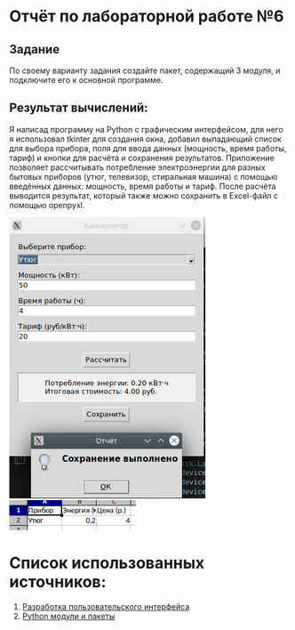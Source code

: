 # Отчёт по лабораторной работе №6

## Задание
По своему варианту задания создайте пакет, содержащий 3 модуля, и подключите его к основной программе.
## Результат вычислений: 
Я написад программу на Python с графическим интерфейсом, для него я использовал tkinter для создания окна, добавил выпадающий список для выбора прибора, поля для ввода данных (мощность, время работы, тариф) и кнопки для расчёта и сохранения результатов. Приложение позволяет рассчитывать потребление электроэнергии для разных бытовых приборов (утюг, телевизор, стиральная машина) с помощью введённых данных: мощность, время работы и тариф. После расчёта выводится результат, который также можно сохранить в Excel-файл с помощью openpyxl. 


![](https://github.com/manabreako/python/blob/main/lab6/screen/Screenshot_20250410_142111.png)
![](https://github.com/manabreako/python/blob/main/lab6/screen/Screenshot_20250410_142159.png)


# Список использованных источников: 
1) [Разработка пользовательского интерфейса](https://texterra.ru/blog/razrabotka-polzovatelskogo-interfeysa-kak-sozdat-gui.html)
2) [Python модули и пакеты](https://docs.python.org/3/search.html?q=round)
